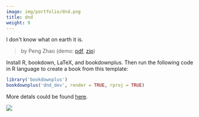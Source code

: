 ```yaml
---
image: img/portfolio/dnd.png
title: dnd
weight: 9
---
```


I don't know what on earth it is.

> by Peng Zhao (demo: [pdf](https://github.com/pzhaonet/bookdownplus/raw/master/upload/dnd/showcase/dnd_dev.pdf), [zip](https://github.com/pzhaonet/bookdownplus/raw/master/upload/dnd/demo.zip))

<!--more-->

Install R, bookdown, LaTeX, and bookdownplus. Then run the following code in R language to create a book from this template:

```r
library('bookdownplus')
bookdownplus('dnd_dev', render = TRUE, rproj = TRUE)
```

More detals could be found [here](https://github.com/pzhaonet/bookdownplus).
<p><a href="https://github.com/pzhaonet/bookdownplus/raw/master/upload/dnd/showcase/cover.png"><img class = "jf-image-shadow" src="https://github.com/pzhaonet/bookdownplus/raw/master/upload/dnd/showcase/cover.png" /></a></p>

